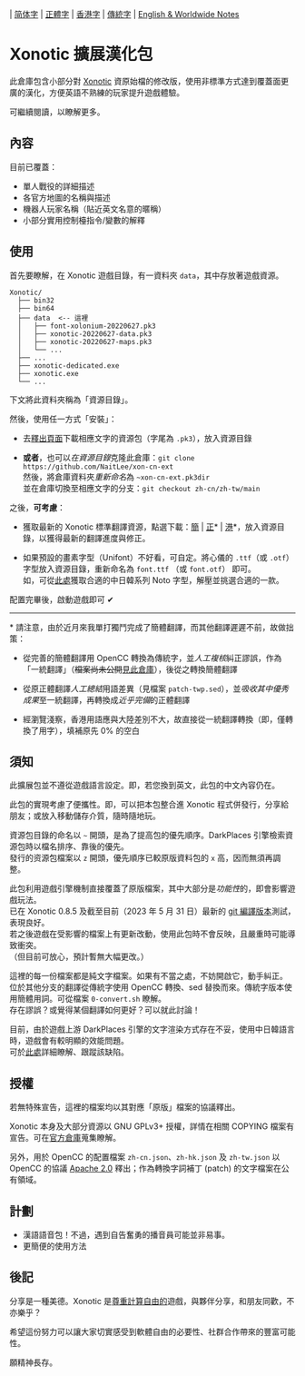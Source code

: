 
| [简体字](../zh-cn/README.md) | [正體字](../zh-tw/README.md) | [香港字](../zh-hk/README.md) | [傳統字](../main/README.md) | [English & Worldwide Notes](./README.en-US.md)

# Xonotic 擴展漢化包

此倉庫包含小部分對 [Xonotic](https://xonotic.org/) 資原始檔的修改版，使用非標準方式達到覆蓋面更廣的漢化，方便英語不熟練的玩家提升遊戲體驗。

可繼續閱讀，以瞭解更多。

## 內容

目前已覆蓋：

- 單人戰役的詳細描述
- 各官方地圖的名稱與描述
- 機器人玩家名稱（貼近英文名意的暱稱）
- 小部分實用控制檯指令/變數的解釋

## 使用

首先要瞭解，在 Xonotic 遊戲目錄，有一資料夾 `data`，其中存放著遊戲資源。

```
Xonotic/
  ├── bin32
  ├── bin64
  ├── data  <-- 這裡
  │   ├── font-xolonium-20220627.pk3
  │   ├── xonotic-20220627-data.pk3
  │   ├── xonotic-20220627-maps.pk3
  │   └── ...
  ├── ...
  ├── xonotic-dedicated.exe
  ├── xonotic.exe
  └── ...
```

下文將此資料夾稱為「資源目錄」。
<br />

然後，使用任一方式「安裝」：

- 去[釋出頁面](https://github.com/NaitLee/xon-cn-ext/releases)下載相應文字的資源包（字尾為 `.pk3`），放入資源目錄

- **或者**，也可以*在資源目錄*克隆此倉庫：`git clone https://github.com/NaitLee/xon-cn-ext`  
  然後，將倉庫資料夾*重新命名*為 `~xon-cn-ext.pk3dir`  
  並在倉庫切換至相應文字的分支：`git checkout zh-cn/zh-tw/main`

之後，**可考慮**：

- 獲取最新的 Xonotic 標準翻譯資源，點選下載：[簡](https://gitlab.com/xonotic/xonotic-data.pk3dir/-/raw/master/common.zh_CN.po?inline=false) | [正](https://gitlab.com/xonotic/xonotic-data.pk3dir/-/raw/master/common.zh_TW.po?inline=false)\* | [港](https://gitlab.com/xonotic/xonotic-data.pk3dir/-/raw/master/common.zh_HK.po?inline=false)\*，放入資源目錄，以獲得最新的翻譯進度與修正。

- 如果預設的畫素字型（Unifont）不好看，可自定。將心儀的 `.ttf`（或 `.otf`）字型放入資源目錄，重新命名為 `font.ttf` （或 `font.otf`） 即可。  
  如，可從[此處](https://github.com/googlefonts/noto-cjk/releases)獲取合適的中日韓系列 Noto 字型，解壓並挑選合適的一款。

配置完畢後，啟動遊戲即可 ✔

----

\* 請注意，由於近月來我單打獨鬥完成了簡體翻譯，而其他翻譯遲遲不前，故做拙策：

- 從完善的簡體翻譯用 OpenCC 轉換為傳統字，並*人工複核*糾正謬誤，作為「一統翻譯」（~~檔案尚未公開~~[見此倉庫](https://github.com/NaitLee/xon-zh-grand-l10n)），後從之轉換簡體翻譯

- 從原正體翻譯*人工總結*用語差異（見檔案 `patch-twp.sed`），並*吸收其中優秀成果*至一統翻譯，再轉換成*近乎完備*的正體翻譯

- 經瀏覽淺察，香港用語應與大陸差別不大，故直接從一統翻譯轉換（即，僅轉換了用字），填補原先 0% 的空白

## 須知

此擴展包並不遵從遊戲語言設定。即，若您換到英文，此包的中文內容仍在。

此包的實現考慮了便攜性。即，可以把本包整合進 Xonotic 程式併發行，分享給朋友；或放入移動儲存介質，隨時隨地玩。

資源包目錄的命名以 `~` 開頭，是為了提高包的優先順序。DarkPlaces 引擎檢索資源包時以檔名排序、靠後的優先。  
發行的资源包檔案以 `z` 開頭，優先順序已較原版資料包的 `x` 高，因而無須再調整。

此包利用遊戲引擎機制直接覆蓋了原版檔案，其中大部分是*功能性*的，即會影響遊戲玩法。  
已在 Xonotic 0.8.5 及截至目前（2023 年 5 月 31 日）最新的 [git 編譯版本](https://gitlab.com/xonotic/xonotic/-/wikis/Repository_Access)測試，表現良好。  
若之後遊戲在受影響的檔案上有更新改動，使用此包時不會反映，且嚴重時可能導致衝突。  
（但目前可放心，預計暫無大幅更改。）

這裡的每一份檔案都是純文字檔案。如果有不當之處，不妨開啟它，動手糾正。  
位於其他分支的翻譯從傳統字使用 OpenCC 轉換、sed 替換而來。傳統字版本使用簡體用詞。可從檔案 `0-convert.sh` 瞭解。  
存在謬誤？或覺得某個翻譯如何更好？可以就此討論！

目前，由於遊戲上游 DarkPlaces 引擎的文字渲染方式存在不妥，使用中日韓語言時，遊戲會有較明顯的效能問題。  
可於[此處](https://github.com/DarkPlacesEngine/darkplaces/issues/49)詳細瞭解、跟蹤該缺陷。

## 授權

若無特殊宣告，這裡的檔案均以其對應「原版」檔案的協議釋出。

Xonotic 本身及大部分資源以 GNU GPLv3+ 授權，詳情在相關 COPYING 檔案有宣告。可在[官方倉庫](https://gitlab.com/xonotic/)蒐集瞭解。

另外，用於 OpenCC 的配置檔案 `zh-cn.json`、`zh-hk.json` 及 `zh-tw.json` 以 OpenCC 的協議 [Apache 2.0](https://github.com/BYVoid/OpenCC/blob/master/LICENSE) 釋出；作為轉換字詞補丁 (patch) 的文字檔案在公有領域。

## 計劃

- 漢語語音包！不過，遇到自告奮勇的播音員可能並非易事。
- 更簡便的使用方法

## 後記

分享是一種美德。Xonotic 是[尊重計算自由的](https://www.gnu.org/philosophy/free-sw.html)遊戲，與夥伴分享，和朋友同歡，不亦樂乎？

希望這份努力可以讓大家切實感受到軟體自由的必要性、社群合作帶來的豐富可能性。

願精神長存。
